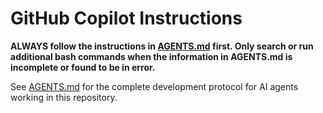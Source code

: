 # GitHub Copilot Instructions

**ALWAYS follow the instructions in [AGENTS.md](../AGENTS.md) first. Only search or run additional bash commands when the information in AGENTS.md is incomplete or found to be in error.**

See [AGENTS.md](../AGENTS.md) for the complete development protocol for AI agents working in this repository.